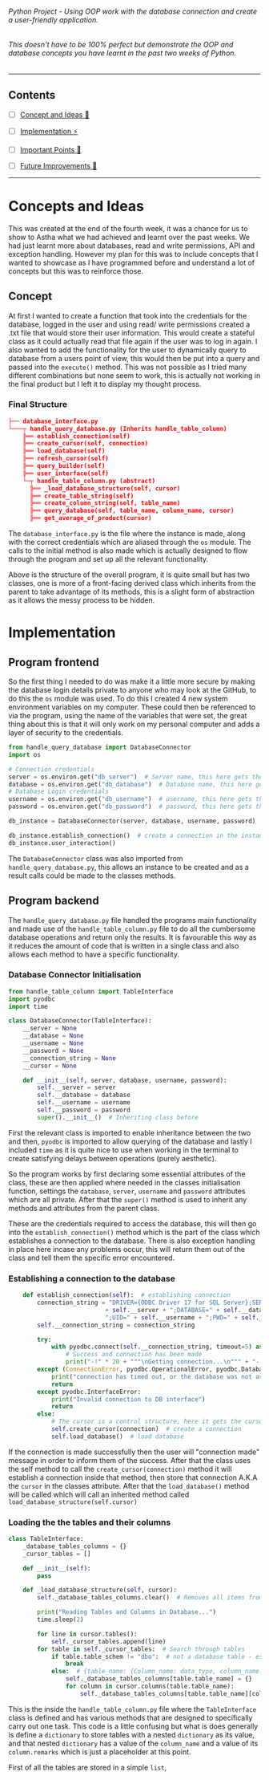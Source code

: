 ###### Python Project - Using OOP work with the database connection and create a user-friendly application.
###### This doesn't have to be 100% perfect but demonstrate the OOP and database concepts you have learnt in the past two weeks of Python.

___

## Contents
- [ ] [Concept and Ideas :art:](#concepts-and-ideas)

- [ ] [Implementation :zap:](#implementation)

- [ ] [Important Points :bookmark:](#important-points)

- [ ] [Future Improvements :construction_worker:](#future-improvements)

___

# Concepts and Ideas

This was created at the end of the fourth week, it was a chance for us to show to Astha what we had achieved and learnt
over the past weeks. We had just learnt more about databases, read and write permissions, API and exception handling. However
my plan for this was to include concepts that I wanted to showcase as I have programmed before and understand a lot of concepts
but this was to reinforce those.

## Concept

At first I wanted to create a function that took into the credentials for the database, logged in the user and using read/ write
permissions created a .txt file that would store their user information. This would create a stateful class as it could actually read that file
again if the user was to log in again. I also wanted to add the functionality for the user to dynamically query to database
from a users point of view, this would then be put into a query and passed into the `execute()` method. This was not possible as I tried
many different combinations but none seem to work, this is actually not working in the final product but I left it to display my thought process.

### Final Structure

```json
├── database_interface.py
└───┬ handle_query_database.py (Inherits handle_table_column)
    ╠══ establish_connection(self)
    ╠══ create_cursor(self, connection)
    ╠══ load_database(self)
    ╠══ refresh_cursor(self)
    ╠══ query_builder(self)
    ╠══ user_interface(self)
    └─┬ handle_table_column.py (abstract)
      ╠══ _load_database_structure(self, cursor)
      ╠══ create_table_string(self)
      ╠══ create_column_string(self, table_name)
      ╠══ query_database(self, table_name, column_name, cursor)
      ╠══ get_average_of_product(cursor)
```

The `database_interface.py` is the file where the instance is made, along with the correct credentials which are aliased
through the `os` module. The calls to the initial method is also made which is actually designed to flow through the
program and set up all the relevant functionality.

Above is the structure of the overall program, it is quite small but has two classes, one is more of a front-facing derived
class which inherits from the parent to take advantage of its methods, this is a slight form of abstraction as it allows
the messy process to be hidden.

# Implementation

## Program frontend

So the first thing I needed to do was make it a little more secure by making the database login details private to anyone who
may look at the GitHub, to do this the `os` module was used. To do this I created 4 new system environment variables on my computer.
These could then be referenced to via the program, using the name of the variables that were set, the great thing about this is that it
will only work on my personal computer and adds a layer of security to the credentials. 

```python
from handle_query_database import DatabaseConnector
import os

# Connection credentials
server = os.environ.get("db_server")  # Server name, this here gets the OS private environment variables
database = os.environ.get("db_database")  # Database name, this here gets the OS private environment variables
# Database Login credentials
username = os.environ.get("db_username")  # username, this here gets the OS private environment variables
password = os.environ.get("db_password")  # password, this here gets the OS private environment variables

db_instance = DatabaseConnector(server, database, username, password)  # create instance with credentials

db_instance.establish_connection()  # create a connection in the instance
db_instance.user_interaction()
```

The `DatabaseConnector` class was also imported from `handle_query_database.py`, this allows an instance to be created and
as a result calls could be made to the classes methods.

## Program backend

The `handle_query_database.py` file handled the programs main functionality and made use of the `handle_table_column.py` file
to do all the cumbersome database operations and return only the results. It is favourable this way as it reduces the amount of code that
is written in a single class and also allows each method to have a specific functionality.

### Database Connector Initialisation

```python
from handle_table_column import TableInterface
import pyodbc
import time

class DatabaseConnector(TableInterface):
    __server = None
    __database = None
    __username = None
    __password = None
    __connection_string = None
    __cursor = None

    def __init__(self, server, database, username, password):
        self.__server = server
        self.__database = database
        self.__username = username
        self.__password = password
        super().__init__()  # Inheriting class before
```

First the relevant class is imported to enable inheritance between the two and then, `pyodbc` is imported to allow querying of the
database and lastly I included `time` as it is quite nice to use when working in the terminal to create satisfying delays between operations (purely aesthetic).

So the program works by first declaring some essential attributes of the class, these are then applied where needed in the classes
initialisation function, settings the `database`, `server`, `username` and `password` attributes which are all private. After that the
`super()` method is used to inherit any methods and attributes from the parent class.

These are the credentials required to access the database, this will then go into the `establish_connection()` method which is the
part of the class which establishes a connection to the database. There is also exception handling in place here incase any problems occur, this will
return them out of the class and tell them the specific error encountered.

### Establishing a connection to the database

```python
    def establish_connection(self):  # establishing connection
        connection_string = "DRIVER={ODBC Driver 17 for SQL Server};SERVER=" \
                           + self.__server + ";DATABASE=" + self.__database + \
                           ";UID=" + self.__username + ";PWD=" + self.__password
        self.__connection_string = connection_string

        try:
            with pyodbc.connect(self.__connection_string, timeout=5) as connection:  # Connection to database
                # Success and connection has been made
                print("-!" * 20 + """\nGetting connection...\n""" + "-!" * 20 + "\n")
        except (ConnectionError, pyodbc.OperationalError, pyodbc.DatabaseError):
            print("connection has timed out, or the database was not available")
            return
        except pyodbc.InterfaceError:
            print("Invalid connection to DB interface")
            return
        else:
            # The cursor is a control structure, here it gets the cursor and stores it in a class attribute
            self.create_cursor(connection)  # create a connection
            self.load_database()  # load database
```  

If the connection is made successfully then the user will "connection made" message in order to inform them of the success. After that
the class uses the self method to call the `create_cursor(connection)` method it will establish a connection inside that method,
then store that connection A.K.A the `cursor` in the classes attribute. After that the `load_database()` method will be called
which will call an inherited method called `load_database_structure(self.cursor)`  

### Loading the the tables and their columns

```python
class TableInterface:
    _database_tables_columns = {}
    _cursor_tables = []

    def __init__(self):
        pass

    def _load_database_structure(self, cursor):
        self._database_tables_columns.clear()  # Removes all items from the list

        print("Reading Tables and Columns in Database...")
        time.sleep(2)

        for line in cursor.tables():
            self._cursor_tables.append(line)
        for table in self._cursor_tables:  # Search through tables
            if table.table_schem != "dbo":  # not a database table - escape
                break
            else:  # {table_name: {Column_name: data_type, column_name: data_type}, table
                self._database_tables_columns[table.table_name] = {}
                for column in cursor.columns(table.table_name):
                    self._database_tables_columns[table.table_name][column.column_name] = column.remarks

```

This is the inside the `handle_table_column.py` file where the `TableInterface` class is defined and has various methods that are
designed to specifically carry out one task. This code is a little confusing but what is does generally is
define a `dictionary` to store tables with a nested `dictionary` as its value, and that nested `dictionary` has a value of the
`column_name` and a value of its `column.remarks` which is just a placeholder at this point.

First of all the tables are stored in a simple `list`,  

